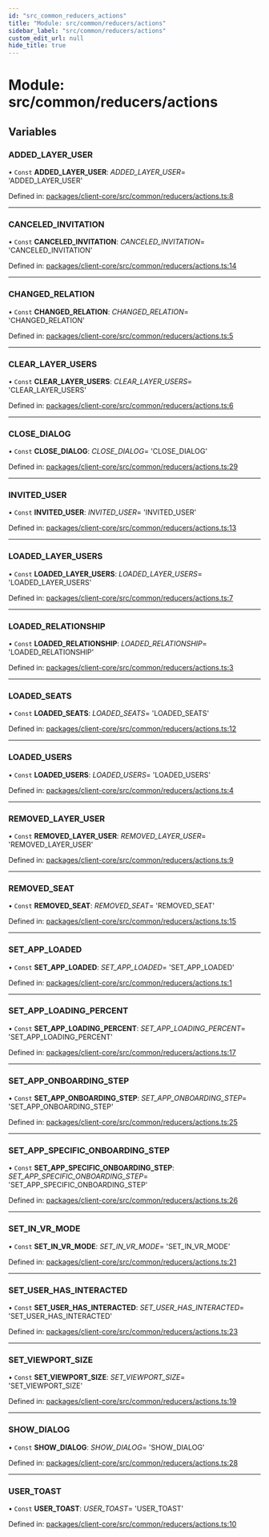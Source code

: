 ```yaml
---
id: "src_common_reducers_actions"
title: "Module: src/common/reducers/actions"
sidebar_label: "src/common/reducers/actions"
custom_edit_url: null
hide_title: true
---
```


# Module: src/common/reducers/actions

## Variables

### ADDED\_LAYER\_USER

• `Const` **ADDED\_LAYER\_USER**: *ADDED_LAYER_USER*= 'ADDED\_LAYER\_USER'

Defined in: [packages/client-core/src/common/reducers/actions.ts:8](https://github.com/xr3ngine/xr3ngine/blob/a16a45d7e/packages/client-core/src/common/reducers/actions.ts#L8)

___

### CANCELED\_INVITATION

• `Const` **CANCELED\_INVITATION**: *CANCELED_INVITATION*= 'CANCELED\_INVITATION'

Defined in: [packages/client-core/src/common/reducers/actions.ts:14](https://github.com/xr3ngine/xr3ngine/blob/a16a45d7e/packages/client-core/src/common/reducers/actions.ts#L14)

___

### CHANGED\_RELATION

• `Const` **CHANGED\_RELATION**: *CHANGED_RELATION*= 'CHANGED\_RELATION'

Defined in: [packages/client-core/src/common/reducers/actions.ts:5](https://github.com/xr3ngine/xr3ngine/blob/a16a45d7e/packages/client-core/src/common/reducers/actions.ts#L5)

___

### CLEAR\_LAYER\_USERS

• `Const` **CLEAR\_LAYER\_USERS**: *CLEAR_LAYER_USERS*= 'CLEAR\_LAYER\_USERS'

Defined in: [packages/client-core/src/common/reducers/actions.ts:6](https://github.com/xr3ngine/xr3ngine/blob/a16a45d7e/packages/client-core/src/common/reducers/actions.ts#L6)

___

### CLOSE\_DIALOG

• `Const` **CLOSE\_DIALOG**: *CLOSE_DIALOG*= 'CLOSE\_DIALOG'

Defined in: [packages/client-core/src/common/reducers/actions.ts:29](https://github.com/xr3ngine/xr3ngine/blob/a16a45d7e/packages/client-core/src/common/reducers/actions.ts#L29)

___

### INVITED\_USER

• `Const` **INVITED\_USER**: *INVITED_USER*= 'INVITED\_USER'

Defined in: [packages/client-core/src/common/reducers/actions.ts:13](https://github.com/xr3ngine/xr3ngine/blob/a16a45d7e/packages/client-core/src/common/reducers/actions.ts#L13)

___

### LOADED\_LAYER\_USERS

• `Const` **LOADED\_LAYER\_USERS**: *LOADED_LAYER_USERS*= 'LOADED\_LAYER\_USERS'

Defined in: [packages/client-core/src/common/reducers/actions.ts:7](https://github.com/xr3ngine/xr3ngine/blob/a16a45d7e/packages/client-core/src/common/reducers/actions.ts#L7)

___

### LOADED\_RELATIONSHIP

• `Const` **LOADED\_RELATIONSHIP**: *LOADED_RELATIONSHIP*= 'LOADED\_RELATIONSHIP'

Defined in: [packages/client-core/src/common/reducers/actions.ts:3](https://github.com/xr3ngine/xr3ngine/blob/a16a45d7e/packages/client-core/src/common/reducers/actions.ts#L3)

___

### LOADED\_SEATS

• `Const` **LOADED\_SEATS**: *LOADED_SEATS*= 'LOADED\_SEATS'

Defined in: [packages/client-core/src/common/reducers/actions.ts:12](https://github.com/xr3ngine/xr3ngine/blob/a16a45d7e/packages/client-core/src/common/reducers/actions.ts#L12)

___

### LOADED\_USERS

• `Const` **LOADED\_USERS**: *LOADED_USERS*= 'LOADED\_USERS'

Defined in: [packages/client-core/src/common/reducers/actions.ts:4](https://github.com/xr3ngine/xr3ngine/blob/a16a45d7e/packages/client-core/src/common/reducers/actions.ts#L4)

___

### REMOVED\_LAYER\_USER

• `Const` **REMOVED\_LAYER\_USER**: *REMOVED_LAYER_USER*= 'REMOVED\_LAYER\_USER'

Defined in: [packages/client-core/src/common/reducers/actions.ts:9](https://github.com/xr3ngine/xr3ngine/blob/a16a45d7e/packages/client-core/src/common/reducers/actions.ts#L9)

___

### REMOVED\_SEAT

• `Const` **REMOVED\_SEAT**: *REMOVED_SEAT*= 'REMOVED\_SEAT'

Defined in: [packages/client-core/src/common/reducers/actions.ts:15](https://github.com/xr3ngine/xr3ngine/blob/a16a45d7e/packages/client-core/src/common/reducers/actions.ts#L15)

___

### SET\_APP\_LOADED

• `Const` **SET\_APP\_LOADED**: *SET_APP_LOADED*= 'SET\_APP\_LOADED'

Defined in: [packages/client-core/src/common/reducers/actions.ts:1](https://github.com/xr3ngine/xr3ngine/blob/a16a45d7e/packages/client-core/src/common/reducers/actions.ts#L1)

___

### SET\_APP\_LOADING\_PERCENT

• `Const` **SET\_APP\_LOADING\_PERCENT**: *SET_APP_LOADING_PERCENT*= 'SET\_APP\_LOADING\_PERCENT'

Defined in: [packages/client-core/src/common/reducers/actions.ts:17](https://github.com/xr3ngine/xr3ngine/blob/a16a45d7e/packages/client-core/src/common/reducers/actions.ts#L17)

___

### SET\_APP\_ONBOARDING\_STEP

• `Const` **SET\_APP\_ONBOARDING\_STEP**: *SET_APP_ONBOARDING_STEP*= 'SET\_APP\_ONBOARDING\_STEP'

Defined in: [packages/client-core/src/common/reducers/actions.ts:25](https://github.com/xr3ngine/xr3ngine/blob/a16a45d7e/packages/client-core/src/common/reducers/actions.ts#L25)

___

### SET\_APP\_SPECIFIC\_ONBOARDING\_STEP

• `Const` **SET\_APP\_SPECIFIC\_ONBOARDING\_STEP**: *SET_APP_SPECIFIC_ONBOARDING_STEP*= 'SET\_APP\_SPECIFIC\_ONBOARDING\_STEP'

Defined in: [packages/client-core/src/common/reducers/actions.ts:26](https://github.com/xr3ngine/xr3ngine/blob/a16a45d7e/packages/client-core/src/common/reducers/actions.ts#L26)

___

### SET\_IN\_VR\_MODE

• `Const` **SET\_IN\_VR\_MODE**: *SET_IN_VR_MODE*= 'SET\_IN\_VR\_MODE'

Defined in: [packages/client-core/src/common/reducers/actions.ts:21](https://github.com/xr3ngine/xr3ngine/blob/a16a45d7e/packages/client-core/src/common/reducers/actions.ts#L21)

___

### SET\_USER\_HAS\_INTERACTED

• `Const` **SET\_USER\_HAS\_INTERACTED**: *SET_USER_HAS_INTERACTED*= 'SET\_USER\_HAS\_INTERACTED'

Defined in: [packages/client-core/src/common/reducers/actions.ts:23](https://github.com/xr3ngine/xr3ngine/blob/a16a45d7e/packages/client-core/src/common/reducers/actions.ts#L23)

___

### SET\_VIEWPORT\_SIZE

• `Const` **SET\_VIEWPORT\_SIZE**: *SET_VIEWPORT_SIZE*= 'SET\_VIEWPORT\_SIZE'

Defined in: [packages/client-core/src/common/reducers/actions.ts:19](https://github.com/xr3ngine/xr3ngine/blob/a16a45d7e/packages/client-core/src/common/reducers/actions.ts#L19)

___

### SHOW\_DIALOG

• `Const` **SHOW\_DIALOG**: *SHOW_DIALOG*= 'SHOW\_DIALOG'

Defined in: [packages/client-core/src/common/reducers/actions.ts:28](https://github.com/xr3ngine/xr3ngine/blob/a16a45d7e/packages/client-core/src/common/reducers/actions.ts#L28)

___

### USER\_TOAST

• `Const` **USER\_TOAST**: *USER_TOAST*= 'USER\_TOAST'

Defined in: [packages/client-core/src/common/reducers/actions.ts:10](https://github.com/xr3ngine/xr3ngine/blob/a16a45d7e/packages/client-core/src/common/reducers/actions.ts#L10)

